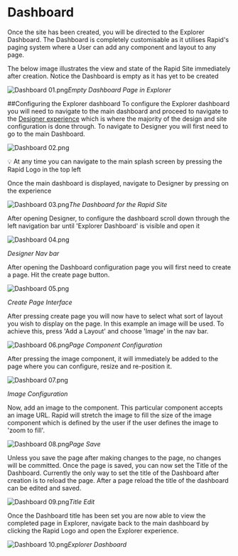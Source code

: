 # Dashboard

Once the site has been created, you will be directed to the Explorer Dashboard. The Dashboard is completely customisable as it utilises Rapid's paging system where a User can add any component and layout to any page.

The below image illustrates the view and state of the Rapid Site immediately after creation. Notice the Dashboard is empty as it has yet to be created

![Dashboard 01.png](./downloaded_image_1705285457748.png)*Empty Dashboard Page in Explorer*

\##Configuring the Explorer dashboard To configure the Explorer dashboard you will need to navigate to the main dashboard and proceed to navigate to the [Designer experience](https://docs.rapidplatform.com/Home/User-Documentation/Designer) which is where the majority of the design and site configuration is done through. To navigate to Designer you will first need to go to the main Dashboard.

![Dashboard 02.png](./downloaded_image_1705285458763.png)

💡 At any time you can navigate to the main splash screen by pressing the Rapid Logo in the top left

Once the main dashboard is displayed, navigate to Designer by pressing on the experience

![Dashboard 03.png](./downloaded_image_1705285459795.png)*The Dashboard for the Rapid Site*

After opening Designer, to configure the dashboard scroll down through the left navigation bar until 'Explorer Dashboard' is visible and open it

![Dashboard 04.png](./downloaded_image_1705285460819.png)

 *Designer Nav bar*

After opening the Dashboard configuration page you will first need to create a page. Hit the create page button.

![Dashboard 05.png](./downloaded_image_1705285461829.png)

*Create Page Interface*

After pressing create page you will now have to select what sort of layout you wish to display on the page. In this example an image will be used. To achieve this, press 'Add a Layout' and choose 'Image' in the nav bar.

![Dashboard 06.png](./downloaded_image_1705285462847.png)*Page Component Configuration*

After pressing the image component, it will immediately be added to the page where you can configure, resize and re-position it.

![Dashboard 07.png](./downloaded_image_1705285463857.png)

 *Image Configuration*

Now, add an image to the component. This particular component accepts an image URL. Rapid will stretch the image to fill the size of the image component which is defined by the user if the user defines the image to 'zoom to fill'.

![Dashboard 08.png](./downloaded_image_1705285464872.png)*Page Save*

Unless you save the page after making changes to the page, no changes will be committed. Once the page is saved, you can now set the Title of the Dashboard. Currently the only way to set the title of the Dashboard after creation is to reload the page. After a page reload the title of the dashboard can be edited and saved.

![Dashboard 09.png](./downloaded_image_1705285465887.png)*Title Edit*

Once the Dashboard title has been set you are now able to view the completed page in Explorer, navigate back to the main dashboard by clicking the Rapid Logo and open the Explorer experience.

![Dashboard 10.png](./downloaded_image_1705285466908.png)*Explorer Dashboard*